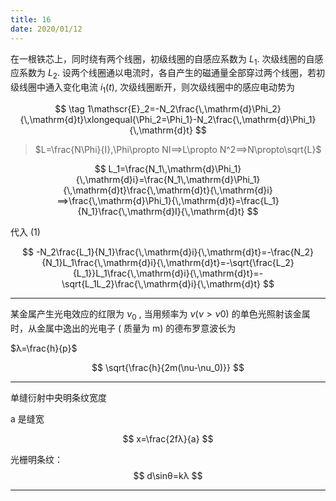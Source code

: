 ```yaml
---
title: 16
date: 2020/01/12
---
```


在一根铁芯上，同时绕有两个线圈，初级线圈的自感应系数为 $L_1$. 次级线圈的自感应系数为 $L_2$. 设两个线圈通以电流时，各自产生的磁通量全部穿过两个线圈，若初级线圈中通入变化电流 $i_1(t)$, 次级线圈断开，则次级线圈中的感应电动势为

$$
\tag 1\mathscr{E}_2=-N_2\frac{\,\mathrm{d}\Phi_2}{\,\mathrm{d}t}\xlongequal{\Phi_2=\Phi_1}-N_2\frac{\,\mathrm{d}\Phi_1}{\,\mathrm{d}t}
$$

> $L=\frac{N\Phi}{I},\Phi\propto NI⟹L\propto N^2⟹N\propto\sqrt{L}$

$$
L_1=\frac{N_1\,\mathrm{d}\Phi_1}{\,\mathrm{d}i}=\frac{N_1\,\mathrm{d}\Phi_1}{\,\mathrm{d}t}\frac{\,\mathrm{d}t}{\,\mathrm{d}i}⟹\frac{\,\mathrm{d}\Phi_1}{\,\mathrm{d}t}=\frac{L_1}{N_1}\frac{\,\mathrm{d}I}{\,\mathrm{d}t}
$$

代入 (1)

$$
-N_2\frac{L_1}{N_1}\frac{\,\mathrm{d}i}{\,\mathrm{d}t}=-\frac{N_2}{N_1}L_1\frac{\,\mathrm{d}i}{\,\mathrm{d}t}=-\sqrt{\frac{L_2}{L_1}}L_1\frac{\,\mathrm{d}i}{\,\mathrm{d}t}=-\sqrt{L_1L_2}\frac{\,\mathrm{d}i}{\,\mathrm{d}t}
$$

---

某金属产生光电效应的红限为 $ν_0$ , 当用频率为 $ν(ν>ν0)$ 的单色光照射该金属时，从金属中逸出的光电子 ( 质量为 m) 的德布罗意波长为

$λ=\frac{h}{p}$

$$
\sqrt{\frac{h}{2m(\nu-\nu_0)}}
$$

---

单缝衍射中央明条纹宽度

a 是缝宽

$$
x=\frac{2fλ}{a}
$$

光栅明条纹：
$$
d\sinθ=kλ
$$

---


